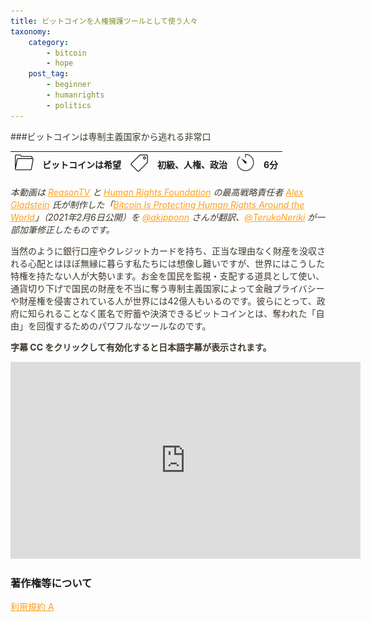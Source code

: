 ```yaml
---
title: ビットコインを人権擁護ツールとして使う人々
taxonomy:
    category:
        - bitcoin
        - hope
    post_tag:
        - beginner
        - humanrights
        - politics
---
```


<style>
img[alt*="Category"], 
img[alt*="Tag"], 
img[alt*="Time"] {
    width:30px;
    height:30px;
    object-fit: cover;
}
p {
    color: #3d362d;
}
a {
    color: #ff9f1c;
}
a:hover {
    color: #2ec4b6;
}
</style>

<script type="text/javascript" src="//ajax.googleapis.com/ajax/libs/jquery/1.10.2/jquery.min.js"></script>
<script language="JavaScript">
$(document).ready( function () {
   $("a[href^='http']:not([href*='" + location.hostname + "'])").attr('target', '_blank');
})
</script>

<script type="text/javascript" src="//ajax.googleapis.com/ajax/libs/jquery/1.10.2/jquery.min.js"></script>
<script language="JavaScript">
$(document).ready( function () {
   $("a[href^='http']:not([href*='" + location.hostname + "'])").attr('target', '_blank');
})
</script>
###ビットコインは専制主義国家から逃れる非常口

|  ![Category](/_images/category.png)  |  ビットコインは希望  |  ![Tag](/_images/tag.png)  |  初級、人権、政治  | ![Time](/_images/timer.png)  |  6分  |
| ---- | ---- | ---- | ---- | ---- | ---- |

*本動画は [ReasonTV](https://www.youtube.com/user/ReasonTV) と [Human Rights Foundation](https://hrf.org/) の最高戦略責任者 [Alex Gladstein](https://twitter.com/gladstein) 氏が制作した「[Bitcoin Is Protecting Human Rights Around the World](https://www.youtube.com/watch?v=xLYYh4aPXAM&t=51s)」（2021年2月6日公開）を [@akipponn](https://twitter.com/akipponn) さんが翻訳、[@TerukoNeriki](https://twitter.com/TerukoNeriki) が一部加筆修正したものです。*

当然のように銀行口座やクレジットカードを持ち、正当な理由なく財産を没収される心配とはほぼ無縁に暮らす私たちには想像し難いですが、世界にはこうした特権を持たない人が大勢います。お金を国民を監視・支配する道具として使い、通貨切り下げで国民の財産を不当に奪う専制主義国家によって金融プライバシーや財産権を侵害されている人が世界には42億人もいるのです。彼らにとって、政府に知られることなく匿名で貯蓄や決済できるビットコインとは、奪われた「自由」を回復するためのパワフルなツールなのです。

**字幕 CC をクリックして有効化すると日本語字幕が表示されます。**

<center><iframe width="560" height="315" src="https://www.youtube.com/embed/1AZI-9bOE9g" title="YouTube video player" frameborder="0" allow="accelerometer; autoplay; clipboard-write; encrypted-media; gyroscope; picture-in-picture" allowfullscreen></iframe></center>


### 著作権等について
[利用規約 A](https://lostinbitcoin.jp/copyright/#uaa)